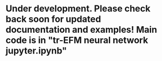 # Under development. Please check back soon for updated documentation and examples!  Main code is in "tr-EFM neural network jupyter.ipynb"
